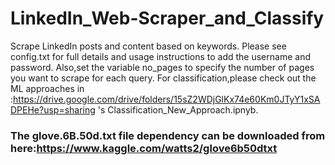 # LinkedIn_Web-Scraper_and_Classify
Scrape LinkedIn posts and content based on keywords.
Please see config.txt for full details and usage instructions to add the username and password.
Also,set the variable no_pages to specify the number of pages you want to scrape for each query.
For classification,please check out the ML approaches in :https://drive.google.com/drive/folders/15sZ2WDjGlKx74e60Km0JTyY1xSADPEHe?usp=sharing 's
Classification_New_Approach.ipnyb.
### The glove.6B.50d.txt file dependency can be downloaded from here:https://www.kaggle.com/watts2/glove6b50dtxt

